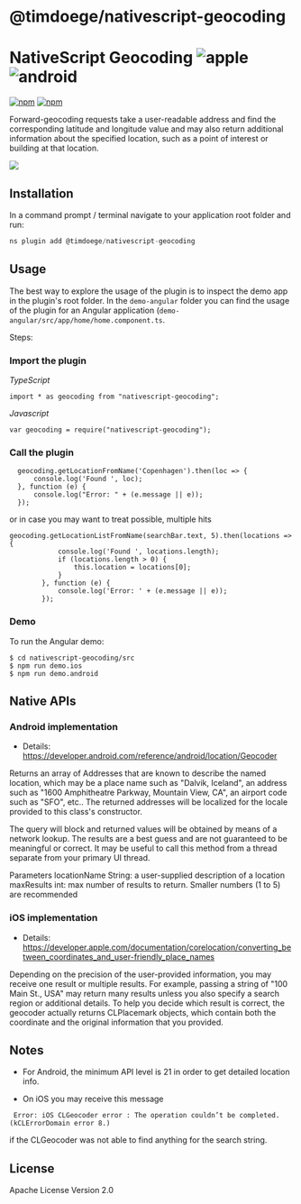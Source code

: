 # @timdoege/nativescript-geocoding

# NativeScript Geocoding ![apple](https://cdn3.iconfinder.com/data/icons/picons-social/57/16-apple-32.png) ![android](https://cdn4.iconfinder.com/data/icons/logos-3/228/android-32.png)

[![npm](https://img.shields.io/npm/v/nativescript-geocoding.svg)](https://www.npmjs.com/package/nativescript-geocoding)
[![npm](https://img.shields.io/npm/dm/nativescript-geocoding.svg)](https://www.npmjs.com/package/nativescript-geocoding)

Forward-geocoding requests take a user-readable address and find the corresponding latitude and longitude value and may also return additional information about the specified location, such as a point of interest or building at that location.

![](screenshots/nativescript-geocoding.gif?raw=true)

## Installation

In a command prompt / terminal navigate to your application root folder and run:

```javascript
ns plugin add @timdoege/nativescript-geocoding
```

## Usage

The best way to explore the usage of the plugin is to inspect the demo app in the plugin's root folder.
In the `demo-angular` folder you can find the usage of the plugin for an Angular application (`demo-angular/src/app/home/home.component.ts`.

Steps:

### Import the plugin

_TypeScript_

```
import * as geocoding from "nativescript-geocoding";
```

_Javascript_

```
var geocoding = require("nativescript-geocoding");
```

### Call the plugin

```
  geocoding.getLocationFromName('Copenhagen').then(loc => {
      console.log('Found ', loc);
  }, function (e) {
      console.log("Error: " + (e.message || e));
  });
```
or in case you may want to treat possible, multiple hits

```
geocoding.getLocationListFromName(searchBar.text, 5).then(locations => {
            console.log('Found ', locations.length);
            if (locations.length > 0) {
                this.location = locations[0];
            }
        }, function (e) {
            console.log('Error: ' + (e.message || e));
        });
```


### Demo

To run the Angular demo:

```
$ cd nativescript-geocoding/src
$ npm run demo.ios
$ npm run demo.android
```

## Native APIs

### Android implementation

- Details: https://developer.android.com/reference/android/location/Geocoder

Returns an array of Addresses that are known to describe the named location, which may be a place name
such as "Dalvik, Iceland", an address such as "1600 Amphitheatre Parkway, Mountain View, CA",
an airport code such as "SFO", etc.. The returned addresses will be localized for the locale provided
to this class's constructor.

The query will block and returned values will be obtained by means of a network lookup. The
results are a best guess and are not guaranteed to be meaningful or correct. It may be useful to
call this method from a thread separate from your primary UI thread.

Parameters
locationName String: a user-supplied description of a location
maxResults int: max number of results to return. Smaller numbers (1 to 5) are recommended

### iOS implementation

- Details: https://developer.apple.com/documentation/corelocation/converting_between_coordinates_and_user-friendly_place_names

Depending on the precision of the user-provided information, you may receive one result or multiple results.
For example, passing a string of "100 Main St., USA" may return many results unless you also specify a search
region or additional details. To help you decide which result is correct, the geocoder actually returns
CLPlacemark objects, which contain both the coordinate and the original information that you provided.


## Notes

-   For Android, the minimum API level is 21 in order to get detailed location info.

-   On iOS you may receive this message

```
 Error: iOS CLGeocoder error : The operation couldn’t be completed. (kCLErrorDomain error 8.)
```

if the CLGeocoder was not able to find anything for the search string.


## License

Apache License Version 2.0


